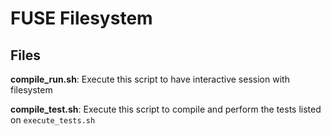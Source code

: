 # FUSE Filesystem

## Files

**compile_run.sh**: Execute this script to have interactive session with filesystem

**compile_test.sh**: Execute this script to compile and perform the tests listed on `execute_tests.sh`
